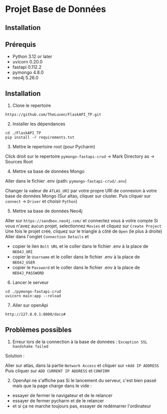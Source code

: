 # Projet Base de Données

## Installation

## Prérequis

- Python 3.12 or later
- uvicorn 0.20.0
- fastapi 0.112.2
- pymongo 4.8.0
- neo4j 5.26.0


## Installation

1. Clone le repertoire
```
https://github.com/TheLuven/FlaskAPI_TP.git
```
2. Installer les dépendances
```
cd ./FlaskAPI_TP
pip install -r requirements.txt
```

3. Mettre le repertoire root (pour Pycharm)

Click droit sur le repertoire `pymongo-fastapi-crud` -> Mark Directory as -> Sources Root

4. Mettre sa base de données Mongo

Aller dans le fichier .env (path: `pymongo-fastapi-crud/.env`) 

Changer la valeur de `ATLAS_URI` par votre propre URI de connexion à votre base de données Mongo 
(Sur altas, cliquer sur cluster. Puis cliquer sur `connect` -> `Driver` et choisir `Python`)

5. Mettre sa base de données Neo4j

Aller sur `https://sandbox.neo4j.com/` et connectez vous à votre compte
Si vous n'avez aucun projet, selectionnez `Movies` et cliquez sur `Create Project`
Une fois le projet créé, cliquez sur le triangle à côté de `Open` (le plus à droite)
Aller dans l'onglet `Connection Details` et
 - copier le lien `Bolt URL` et le coller dans le fichier .env à la place de `NEO4J_URI`
 - copier le `Username` et le coller dans le fichier .env à la place de `NEO4J_USER`
 - copier le `Password` et le coller dans le fichier .env à la place de `NEO4J_PASSWORD`


6. Lancer le serveur

```
cd ./pymongo-fastapi-crud
uvicorn main:app --reload
```

7. Aller sur openApi
```
http://127.0.0.1:8000/docs#
```

## Problèmes possibles
1. Erreur lors de la connection à la base de données : `Exception SSL handshake failed`

Solution :

Aller sur atlas, dans la partie `Network Access` et cliquer sur `+Add IP ADDRESS`
Puis cliquer sur `ADD CURRENT IP ADDRESS` et `CONFIRM`

2. OpenApi ne s'affiche pas
Si le lancement du serveur, c'est bien passé mais que la page charge dans le vide :
 - essayer de fermer le navigateur et de le relancer
 - essayer de fermer pycharm et de le relancer
 - et si ça ne marche toujours pas, essayer de redémarrer l'ordinateur

